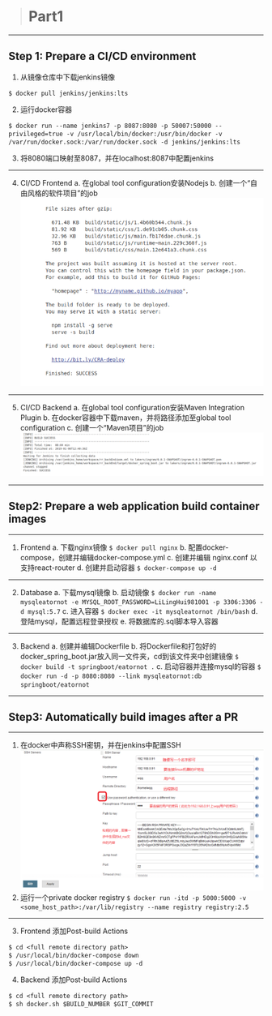 ># Part1
---

## Step 1: Prepare a CI/CD environment
1. 从镜像仓库中下载jenkins镜像
```
$ docker pull jenkins/jenkins:lts
```
2. 运行docker容器
``` 
$ docker run --name jenkins7 -p 8087:8080 -p 50007:50000 --privileged=true -v /usr/local/bin/docker:/usr/bin/docker -v /var/run/docker.sock:/var/run/docker.sock -d jenkins/jenkins:lts
```
3. 将8080端口映射至8087，并在localhost:8087中配置jenkins
---

4. CI/CD Frontend
a. 在global tool configuration安装Nodejs
b. 创建一个“自由风格的软件项目”的job
![70%](frontend.png)
---

5. CI/CD Backend
a. 在global tool configuration安装Maven Integration Plugin
b. 在docker容器中下载maven，并将路径添加至global tool configuration
c. 创建一个“Maven项目”的job
![70%](backend.png)
---

## Step2: Prepare a web application build container images
---

1. Frontend
   a. 下载nginx镜像
`$ docker pull nginx`
   b. 配置docker-compose，创建并编辑docker-compose.yml
   c. 创建并编辑 nginx.conf 以支持react-router
   d. 创建并启动容器
`$ docker-compose up -d`
---

2. Database
a. 下载mysql镜像
b. 启动镜像
`$ docker run -name mysqleatornot -e MYSQL_ROOT_PASSWORD=LiLingHui981001 -p 3306:3306 -d mysql:5.7`
c. 进入容器
`$ docker exec -it mysqleatornot /bin/bash`
d. 登陆mysql，配置远程登录授权
e. 将数据库的.sql脚本导入容器
---

3. Backend
a. 创建并编辑Dockerfile
b. 将Dockerfile和打包好的docker_spring_boot.jar放入同一文件夹，cd到该文件夹中创建镜像
`$ docker build -t springboot/eatornot .`
c. 启动容器并连接mysql的容器
`$ docker run -d -p 8080:8080 --link mysqleatornot:db springboot/eatornot`
---

## Step3: Automatically build images after a PR
---

1. 在docker中声称SSH密钥，并在jenkins中配置SSH
![70%](jenkins_ssh.png) 
2. 运行一个private docker registry
`$ docker run -itd -p 5000:5000 -v <some_host_path>:/var/lib/registry --name registry registry:2.5`
---

3. Frontend
添加Post-build Actions
```
$ cd <full remote directory path>
$ /usr/local/bin/docker-compose down
$ /usr/local/bin/docker-compose up -d
```

4. Backend
添加Post-build Actions
```
$ cd <full remote directory path>
$ sh docker.sh $BUILD_NUMBER $GIT_COMMIT